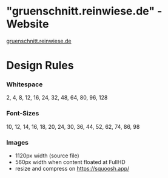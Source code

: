 # "gruenschnitt.reinwiese.de" - Website

[gruenschnitt.reinwiese.de](https://gruenschnitt.reinwiese.de/)

# Design Rules

### Whitespace

2, 4, 8, 12, 16, 24, 32, 48, 64, 80, 96, 128

### Font-Sizes

10, 12, 14, 16, 18, 20, 24, 30, 36, 44, 52, 62, 74, 86, 98

### Images

- 1120px width (source file)
- 560px width when content floated at FullHD
- resize and compress on https://squoosh.app/
